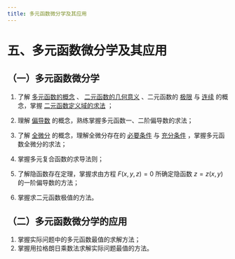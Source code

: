 ```yaml
---
title: 多元函数微分学及其应用
---
```


# 五、多元函数微分学及其应用

## （一）多元函数微分学

01. 了解 [多元函数的概念](./01-多元函数的基本概念.md) 、
    [二元函数的几何意义](./01-多元函数的基本概念.md#平面点集) 、二元函数的
    [极限](./01-多元函数的基本概念.md#多元函数的极限) 与
    [连续](./01-多元函数的基本概念.md#多元函数的连续性) 的概念，掌握
    [二元函数定义域的求法](./01-多元函数的基本概念.md#多元函数的自然定义域) ；

02. 理解 [偏导数](./02-偏导数.md) 的概念，熟练掌握多元函数一、二阶偏导数的求法；

03. 了解 [全微分](./03-全微分.md) 的概念，理解全微分存在的
    [必要条件](./03-全微分.md#定理-1-必要条件) 与
    [充分条件](./03-全微分.md#定理-2-充分条件) ，掌握多元函数全微分的求法；

04. 掌握多元复合函数的求导法则；
05. 了解隐函数存在定理，掌握求由方程 $F(x, y, z) = 0$ 所确定隐函数 $z = z(x, y)$ 的一阶偏导数的方法；
06. 掌握求二元函数极值的方法。

## （二）多元函数微分学的应用

01. 掌握实际问题中的多元函数最值的求解方法；
02. 掌握用拉格朗日乘数法求解实际问题最值的方法。